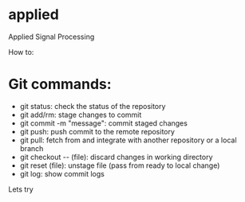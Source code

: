 # applied
Applied Signal Processing

How to: 

# Git commands:
*   git status: check the status of the repository
*   git add/rm: stage changes to commit
*   git commit -m "message": commit staged changes
*   git push: push commit to the remote repository
*   git pull: fetch from and integrate with another repository or a local branch
*   git checkout -- (file): discard changes in working directory
*   git reset (file): unstage file (pass from ready to local change)
*   git log: show commit logs

Lets try